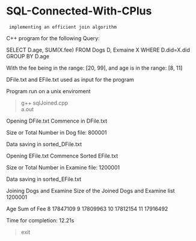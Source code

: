 # SQL-Connected-With-CPlus

     implementing an efficient join algorithm 
     
C++ program for the following Query: 

SELECT D.age, SUM(X.fee) 
FROM Dogs D, Exmaine X 
WHERE D.did=X.did 
GROUP BY D.age

With the fee being in the range:  [20, 99], and age is in the range:  [8, 11]

 DFile.txt and EFile.txt used as input for the program
 
 
 
 Program run on a unix enviroment
 
 > g++ sqlJoined.cpp  
> a.out 

Opening DFile.txt
Commence in DFile.txt

Size or Total Number in Dog file: 800001

Data saving in sorted_DFile.txt

Opening EFile.txt 
Commence Sorted EFile.txt

Size or Total Number in Examine file: 1200001

Data saving in sorted_EFile.txt 

 Joining Dogs and Examine 
Size of the Joined Dogs and Examine list 1200001

 Age                     Sum of Fee 
8                       17847109
9                       17809963
10                      17812154
11                      17916492

 Time for completion: 12.21s
> exit 
